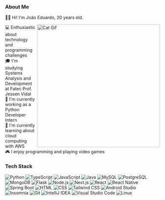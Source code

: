 <!-- ABOUT ME -->
### About Me

🙋‍♂️ Hi! I'm João Eduardo, 20 years old.

<img alt="Cat Gif" src="https://i.pinimg.com/originals/19/b2/8c/19b28c8372aaec65623f7ee7332e74be.gif" align="right" width=400 />

💻 Enthusiastic about technology and programming challenges <br>
🎓 I'm studying Systems Analysis and Development at Fatec Prof. Jessen Vidal <br>
💼 I'm currently working as a Python Developer Intern <br>
📖 I'm currently learning about cloud computing with AWS <br>
🎮 I enjoy programming and playing video games <br>


<!-- TECH STACK -->
### Tech Stack

![Python][python-badge]
![TypeScript][typescript-badge]
![JavaScript][javascript-badge]
![Java][java-badge]
![MySQL][mysql-badge]
![PostgreSQL][postgresql-badge]
![MongoDB][mongodb-badge]
![Flask][flask-badge]
![Node.js][nodejs-badge]
![Next.js][nextjs-badge]
![React][react-badge]
![React Native][react-native-badge]
![Spring Boot][spring-boot-badge]
![HTML][html-badge]
![CSS][css-badge]
![Tailwind CSS][tailwind-css-badge]
![Android Studio][android-studio-badge]
![Insomnia][insomnia-badge]
![Git][git-badge]
![IntelliJ IDEA][intellij-idea-badge]
![Visual Studio Code][visual-studio-code-badge]
![Linux][linux-badge]


<!-- MARKDOWN LINKS -->
[java-badge]: https://img.shields.io/badge/Java-ED8B00?logo=openjdk&logoColor=orange&color=%231F1C31
[spring-boot-badge]: https://img.shields.io/badge/Spring_Boot-F2F4F9?logo=spring-boot&color=%231F1C31
[react-badge]: https://img.shields.io/badge/React-%2320232a.svg?logo=react&logoColor=%2361DAFB&color=%231F1C31
[react-native-badge]: https://img.shields.io/badge/React_Native-20232A?logo=react&logoColor=%2361DAFB&color=%231F1C31
[nextjs-badge]: https://img.shields.io/badge/Next.js-000000.svg?logo=next.js&color=%231F1C31
[android-studio-badge]: https://img.shields.io/badge/Android%20Studio-3DDC84.svg?logo=android-studio&color=%231F1C31
[python-badge]: https://img.shields.io/badge/Python-3776AB?logo=python&logoColor=yellow&color=%231F1C31
[flask-badge]: https://img.shields.io/badge/Flask-%23000.svg?logo=flask&logoColor=white&color=%231F1C31
[nodejs-badge]: https://img.shields.io/badge/Node.js-43853D?logo=node.js&logoColor=white&color=%231F1C31
[mysql-badge]: https://img.shields.io/badge/MySQL-%2300f.svg?logo=mysql&color=%231F1C31
[postgresql-badge]: https://img.shields.io/badge/PostgreSQL-%23316192.svg?logo=postgresql&color=%231F1C31
[mongodb-badge]: https://img.shields.io/badge/MongoDB-%234ea94b.svg?logo=mongodb&color=%231F1C31
[typescript-badge]: https://img.shields.io/badge/Typescript-%23007ACC.svg?logo=typescript&color=%231F1C31
[javascript-badge]: https://img.shields.io/badge/Javascript-%23323330.svg?logo=javascript&logoColor=%23F7DF1E&color=%231F1C31
[tailwind-css-badge]: https://img.shields.io/badge/Tailwind%20CSS-%2338B2AC.svg?logo=tailwind-css&color=%231F1C31
[css-badge]: https://img.shields.io/badge/CSS-%231572B6.svg?logo=css3&logoColor=blue&color=%231F1C31
[html-badge]: https://img.shields.io/badge/HTML-%23E34F26.svg?logo=html5&color=%231F1C31
[insomnia-badge]: https://img.shields.io/badge/Insomnia-FF6C37?logo=insomnia&color=%231F1C31
[git-badge]: https://img.shields.io/badge/Git-%23F05033.svg?logo=git&color=%231F1C31
[intellij-idea-badge]: https://img.shields.io/badge/IntelliJ%20IDEA-000000.svg?logo=intellij-idea&color=%231F1C31
[visual-studio-code-badge]: https://img.shields.io/badge/Visual%20Studio%20Code-0078d7.svg?logo=visual-studio-code&logoColor=blue&color=%231F1C31
[linux-badge]: https://img.shields.io/badge/Linux-FCC624.svg?logo=linux&logoColor=black&color=%231F1C31
